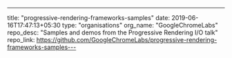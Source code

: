 ---
title: "progressive-rendering-frameworks-samples"
date: 2019-06-16T17:47:13+05:30
type: "organisations"
org_name: "GoogleChromeLabs"
repo_desc: "Samples and demos from the Progressive Rendering I/O talk"
repo_link: https://github.com/GoogleChromeLabs/progressive-rendering-frameworks-samples---